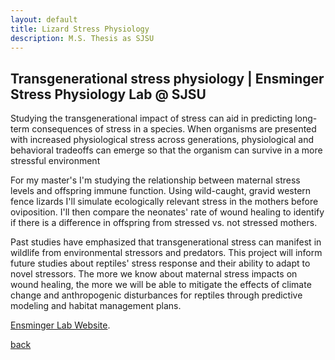 ```yaml
---
layout: default
title: Lizard Stress Physiology
description: M.S. Thesis as SJSU
---
```

## Transgenerational stress physiology | Ensminger Stress Physiology Lab @ SJSU
Studying the transgenerational impact of stress can aid in predicting long-term consequences of stress in a species. When organisms are presented with increased physiological stress across generations, physiological and behavioral tradeoffs can emerge so that the organism can survive in a more stressful environment 

For my master's I'm studying the relationship between maternal stress levels and offspring immune function. Using wild-caught, gravid western fence lizards I'll simulate ecologically relevant stress in the mothers before oviposition. I'll then compare the neonates' rate of wound healing to identify if there is a difference in offspring from stressed vs. not stressed mothers. 

Past studies have emphasized that transgenerational stress can manifest in wildlife from environmental stressors and predators. This project will inform future studies about reptiles' stress response and their ability to adapt to novel stressors. The more we know about maternal stress impacts on wound healing, the more we will be able to mitigate the effects of climate change and anthropogenic disturbances for reptiles through predictive modeling and habitat management plans. 

[Ensminger Lab Website](./https://ensmingerlab.weebly.com/).

[back](./)
